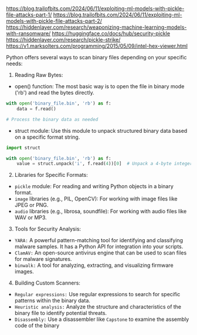 https://blog.trailofbits.com/2024/06/11/exploiting-ml-models-with-pickle-file-attacks-part-1/
https://blog.trailofbits.com/2024/06/11/exploiting-ml-models-with-pickle-file-attacks-part-2/
https://hiddenlayer.com/research/weaponizing-machine-learning-models-with-ransomware/
https://huggingface.co/docs/hub/security-pickle
https://hiddenlayer.com/research/pickle-strike/
https://v1.marksolters.com/programming/2015/05/09/intel-hex-viewer.html

Python offers several ways to scan binary files depending on your specific needs:

1. Reading Raw Bytes:
* open() function: The most basic way is to open the file in binary mode ('rb') and read the bytes directly.

```python
with open('binary_file.bin', 'rb') as f:
    data = f.read()

# Process the binary data as needed
```

* struct module: Use this module to unpack structured binary data based on a specific format string.  

```python
import struct

with open('binary_file.bin', 'rb') as f:
    value = struct.unpack('i', f.read(4))[0]  # Unpack a 4-byte integer
```

2. Libraries for Specific Formats:

* `pickle` module: For reading and writing Python objects in a binary format.
* `image` libraries (e.g., PIL, OpenCV): For working with image files like JPEG or PNG.
* `audio` libraries (e.g., librosa, soundfile): For working with audio files like WAV or MP3.

3. Tools for Security Analysis:

* `YARA:` A powerful pattern-matching tool for identifying and classifying malware samples. It has a Python API for integration into your scripts.
* `ClamAV:` An open-source antivirus engine that can be used to scan files for malware signatures.
* `binwalk:` A tool for analyzing, extracting, and visualizing firmware images.

4. Building Custom Scanners:

* `Regular expressions:` Use regular expressions to search for specific patterns within the binary data.
* `Heuristic analysis:` Analyze the structure and characteristics of the binary file to identify potential threats.
* `Disassembly:` Use a disassembler like `Capstone` to examine the assembly code of the binary

